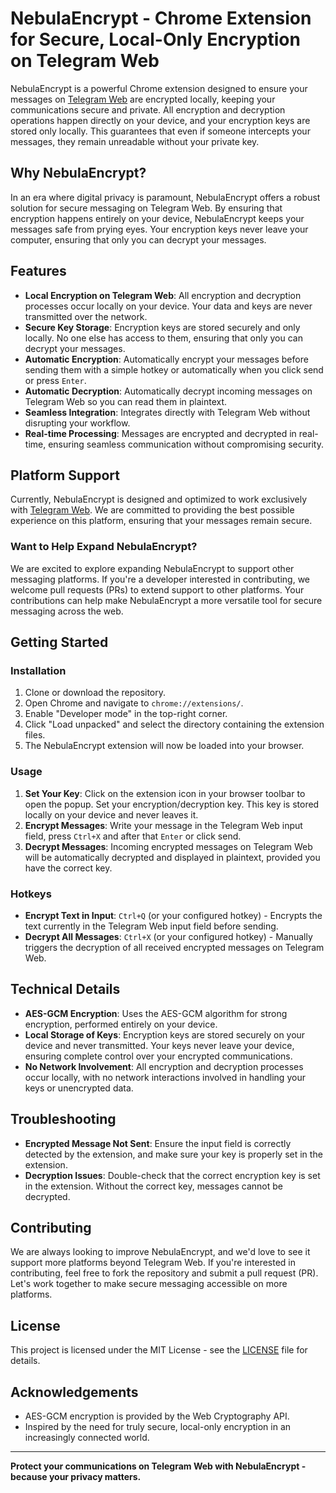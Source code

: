 # NebulaEncrypt - Chrome Extension for Secure, Local-Only Encryption on Telegram Web

NebulaEncrypt is a powerful Chrome extension designed to ensure your messages on [Telegram Web](https://web.telegram.org) are encrypted locally, keeping your communications secure and private. All encryption and decryption operations happen directly on your device, and your encryption keys are stored only locally. This guarantees that even if someone intercepts your messages, they remain unreadable without your private key.

## Why NebulaEncrypt?

In an era where digital privacy is paramount, NebulaEncrypt offers a robust solution for secure messaging on Telegram Web. By ensuring that encryption happens entirely on your device, NebulaEncrypt keeps your messages safe from prying eyes. Your encryption keys never leave your computer, ensuring that only you can decrypt your messages.

## Features

- **Local Encryption on Telegram Web**: All encryption and decryption processes occur locally on your device. Your data and keys are never transmitted over the network.
- **Secure Key Storage**: Encryption keys are stored securely and only locally. No one else has access to them, ensuring that only you can decrypt your messages.
- **Automatic Encryption**: Automatically encrypt your messages before sending them with a simple hotkey or automatically when you click send or press `Enter`.
- **Automatic Decryption**: Automatically decrypt incoming messages on Telegram Web so you can read them in plaintext.
- **Seamless Integration**: Integrates directly with Telegram Web without disrupting your workflow.
- **Real-time Processing**: Messages are encrypted and decrypted in real-time, ensuring seamless communication without compromising security.

## Platform Support

Currently, NebulaEncrypt is designed and optimized to work exclusively with [Telegram Web](https://web.telegram.org). We are committed to providing the best possible experience on this platform, ensuring that your messages remain secure.

### Want to Help Expand NebulaEncrypt?

We are excited to explore expanding NebulaEncrypt to support other messaging platforms. If you're a developer interested in contributing, we welcome pull requests (PRs) to extend support to other platforms. Your contributions can help make NebulaEncrypt a more versatile tool for secure messaging across the web.

## Getting Started

### Installation

1. Clone or download the repository.
2. Open Chrome and navigate to `chrome://extensions/`.
3. Enable "Developer mode" in the top-right corner.
4. Click "Load unpacked" and select the directory containing the extension files.
5. The NebulaEncrypt extension will now be loaded into your browser.

### Usage

1. **Set Your Key**: Click on the extension icon in your browser toolbar to open the popup. Set your encryption/decryption key. This key is stored locally on your device and never leaves it.
2. **Encrypt Messages**: Write your message in the Telegram Web input field, press `Ctrl+X` and after that `Enter` or click send.
3. **Decrypt Messages**: Incoming encrypted messages on Telegram Web will be automatically decrypted and displayed in plaintext, provided you have the correct key.

### Hotkeys

- **Encrypt Text in Input**: `Ctrl+Q` (or your configured hotkey) - Encrypts the text currently in the Telegram Web input field before sending.
- **Decrypt All Messages**: `Ctrl+X` (or your configured hotkey) - Manually triggers the decryption of all received encrypted messages on Telegram Web.

## Technical Details

- **AES-GCM Encryption**: Uses the AES-GCM algorithm for strong encryption, performed entirely on your device.
- **Local Storage of Keys**: Encryption keys are stored securely on your device and never transmitted. Your keys never leave your device, ensuring complete control over your encrypted communications.
- **No Network Involvement**: All encryption and decryption processes occur locally, with no network interactions involved in handling your keys or unencrypted data.

## Troubleshooting

- **Encrypted Message Not Sent**: Ensure the input field is correctly detected by the extension, and make sure your key is properly set in the extension.
- **Decryption Issues**: Double-check that the correct encryption key is set in the extension. Without the correct key, messages cannot be decrypted.

## Contributing

We are always looking to improve NebulaEncrypt, and we'd love to see it support more platforms beyond Telegram Web. If you're interested in contributing, feel free to fork the repository and submit a pull request (PR). Let's work together to make secure messaging accessible on more platforms.

## License

This project is licensed under the MIT License - see the [LICENSE](LICENSE) file for details.

## Acknowledgements

- AES-GCM encryption is provided by the Web Cryptography API.
- Inspired by the need for truly secure, local-only encryption in an increasingly connected world.

---

**Protect your communications on Telegram Web with NebulaEncrypt - because your privacy matters.**
